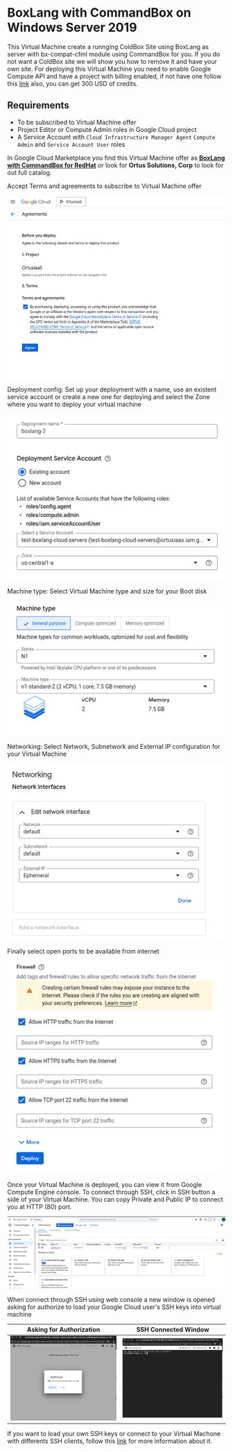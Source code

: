 # BoxLang with CommandBox on Windows Server 2019

This Virtual Machine create a runnging ColdBox Site using BoxLang as server with bx-compat-cfml module using CommandBox for you. If you do not want a ColdBox site we will show you how to remove it and have your own site. For deploying this Virtual Machine you need to enable Google Compute API and have a project with billing enabled, if not have one follow this [link](https://cloud.google.com/?hl=en) also, you can get 300 USD of credits.

## Requirements
- To be subscribed to Virtual Machine offer
- Project Editor or Compute Admin roles in Google Cloud project
- A Service Account with `Cloud Infrastructure Manager Agent` `Compute Admin` and `Service Account User` roles

In Google Cloud Marketplace you find this Virtual Machine offer as [**BoxLang with CommandBox for RedHat**](https://console.cloud.google.com/marketplace/product/ortussolutions-public/boxlang-with-commandbox-windows?hl=en&inv=1&invt=Ab30zA) or look for **Ortus Solutions, Corp** to look for out full catalog.

Accept Terms and agreements to subscribe to Virtual Machine offer

<p align="center">
  <img src="../../../.gitbook/assets/google/common/web-console-deployment/terms-agreements.png" alt="Accept terms and agreements"/>
</p>

Deployment config: Set up your deployment with a name, use an existent service account or create a new one for deploying and select the Zone where you want to deploy your virtual machine

<p align="center">
  <img src="../../../.gitbook/assets/google/common/web-console-deployment/setup-name-sa.png" alt="Setup deployment name and service account"/>
</p>

Machine type: Select Virtual Machine type and size for your Boot disk

<p align="center">
  <img src="../../../.gitbook/assets/google/common/web-console-deployment/setup-machine-type.png" alt="Setup Virtual Machine type"/>
</p>

Networking: Select Network, Subnetwork and External IP configuration for your Virtual Machine

<p align="center">
  <img src="../../../.gitbook/assets/google/common/web-console-deployment/setup-networking.png" alt="Setup Virtual Networking Config"/>
</p>

Finally select open ports to be available from internet

<p align="center">
  <img src="../../../.gitbook/assets/google/common/web-console-deployment/setup-firewall.png" alt="Setup Virtual Networking Config"/>
</p>

Once your Virtual Machine is deployed, you can view it from Google Compute Engine console. To connect through SSH, click in SSH button a side of your Virtual Machine. You can copy Private and Public IP to connect you at HTTP (80) port.

<p align="center">
  <img src="../../../.gitbook/assets/google/common/web-console-deployment/google-compute-overview.png" alt="Google Compute Overview"/>
</p>

When connect through SSH using web console a new window is opened asking for authorize to load your Google Cloud user's SSH keys into virtual machine

|Asking for Authorization|SSH Connected Window|
|---|---|
|![Setup Virtual Networking Config](../../../.gitbook/assets/google/common/web-console-deployment/ssh-connection-authorization.png)|![Setup Virtual Networking Config](../../../.gitbook/assets/google/common/web-console-deployment/ssh-connected.png)|

If you want to load your own SSH keys or connect to your Virtual Machone with differents SSH clients, follow this [link](https://cloud.google.com/compute/docs/connect/standard-ssh) for more information about it.
